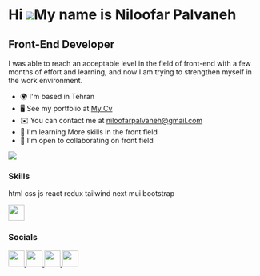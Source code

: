 Hi ![](https://user-images.githubusercontent.com/18350557/176309783-0785949b-9127-417c-8b55-ab5a4333674e.gif)My name is Niloofar Palvaneh
=========================================================================================================================================

Front-End Developer
-------------------

I was able to reach an acceptable level in the field of front-end with a few months of effort and learning, and now I am trying to strengthen myself in the work environment.

* 🌍  I'm based in Tehran
* 🖥️  See my portfolio at [My Cv](http://niloofar-web-personal.vercel.app/)
* ✉️  You can contact me at [niloofarpalvaneh@gmail.com](mailto:niloofarpalvaneh@gmail.com)
* 🧠  I'm learning More skills in the front field
* 🤝  I'm open to collaborating on front field

<a href="https://www.github.com/Niloofar-Palvaneh" target="_blank" rel="noreferrer"><img
src="https://img.shields.io/github/followers/Niloofar-Palvaneh?logo=github&style=for-the-badge&color=0891b2&labelColor=7f1d1d" /></a>
### Skills

<p align="left">
html css js react redux tailwind next mui bootstrap </p>
<img src="[https://raw.githubusercontent.com/danielcranney/readme-generator/main/public/icons/socials/linkedin.svg](https://img.icons8.com/?size=512&id=43334&format=png)" width="32" height="32" />

### Socials

<p align="left"> <a href="https://www.github.com/Niloofar-Palvaneh" target="_blank" rel="noreferrer"> <picture> <source media="(prefers-color-scheme: dark)" srcset="https://raw.githubusercontent.com/danielcranney/readme-generator/main/public/icons/socials/github-dark.svg" /> <source media="(prefers-color-scheme: light)" srcset="https://raw.githubusercontent.com/danielcranney/readme-generator/main/public/icons/socials/github.svg" /> <img src="https://raw.githubusercontent.com/danielcranney/readme-generator/main/public/icons/socials/github.svg" width="32" height="32" /> </picture> </a> <a href="https://www.linkedin.com/in/نیلوفر-پالوانه-023b32245/" target="_blank" rel="noreferrer"> <picture> <source media="(prefers-color-scheme: dark)" srcset="undefined" /> <source media="(prefers-color-scheme: light)" srcset="https://raw.githubusercontent.com/danielcranney/readme-generator/main/public/icons/socials/linkedin.svg" /> <img src="https://raw.githubusercontent.com/danielcranney/readme-generator/main/public/icons/socials/linkedin.svg" width="32" height="32" /> </picture> </a> <a href="https://www.stackoverflow.com/users/21357862" target="_blank" rel="noreferrer"> <picture> <source media="(prefers-color-scheme: dark)" srcset="undefined" /> <source media="(prefers-color-scheme: light)" srcset="https://raw.githubusercontent.com/danielcranney/readme-generator/main/public/icons/socials/stackoverflow.svg" /> <img src="https://raw.githubusercontent.com/danielcranney/readme-generator/main/public/icons/socials/stackoverflow.svg" width="32" height="32" /> </picture> </a> <a href="https://www.twitter.com/NPalvaneh" target="_blank" rel="noreferrer"> <picture> <source media="(prefers-color-scheme: dark)" srcset="undefined" /> <source media="(prefers-color-scheme: light)" srcset="https://raw.githubusercontent.com/danielcranney/readme-generator/main/public/icons/socials/twitter.svg" /> <img src="https://raw.githubusercontent.com/danielcranney/readme-generator/main/public/icons/socials/twitter.svg" width="32" height="32" /> </picture> </a></p>
